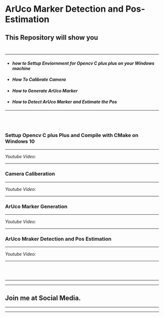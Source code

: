 # ArUco Marker Detection and Pos-Estimation

## This Repository will show you <br></br>
---------------------
- #### ***how to Settup Enviornment for Opencv C plus plus on your Windows machine***
- #### ***How To Calibrate Camera*** 
- #### ***How to Generate ArUco Marker***
- #### ***How to Detect ArUco Marker and Estimate the Pos*** 
--------
<br></br>

### Settup Opencv C plus Plus and Compile with CMake on Windows 10
---
*Youtube Video:*

---
### Camera Caliberation
---

*Youtube Video:*

---

### ArUco Marker Generation
---
*Youtube Video:*

---
### ArUco Mraker Detection and Pos Estimation
---
*Youtube Video:*

---
<br></br>


---
---
## Join me at Social Media.
---
---